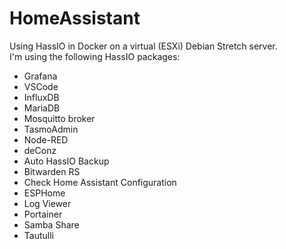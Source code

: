 # HomeAssistant
Using HassIO in Docker on a virtual (ESXi) Debian Stretch server.<br> I'm using the 
following HassIO packages:<br> <ul>
  <li>Grafana</li>
  <li>VSCode</li>
  <li>InfluxDB</li>
  <li>MariaDB</li>
  <li>Mosquitto broker</li>
  <li>TasmoAdmin</li>
  <li>Node-RED</li>
  <li>deConz</li>
  <li>Auto HassIO Backup</li>
  <li>Bitwarden RS</li>
  <li>Check Home Assistant Configuration</li>
  <li>ESPHome</li>
  <li>Log Viewer</li>
  <li>Portainer</li>
  <li>Samba Share</li>
  <li>Tautulli</li>
</ul><br>
